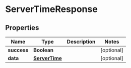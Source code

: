 # ServerTimeResponse

## Properties
Name | Type | Description | Notes
------------ | ------------- | ------------- | -------------
**success** | **Boolean** |  |  [optional]
**data** | [**ServerTime**](ServerTime.md) |  |  [optional]
